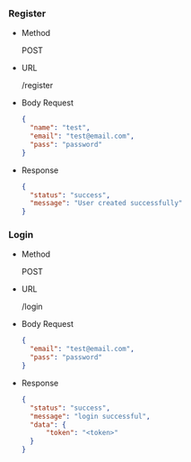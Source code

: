 ### Register
- Method

  POST

- URL

  /register

- Body Request
  ```json
  {
    "name": "test",
    "email": "test@email.com",
    "pass": "password"
  }
  ```
- Response
  ```json
  {
    "status": "success",
    "message": "User created successfully"
  }
  ```

### Login
- Method

  POST

- URL

  /login

- Body Request
  ```json
  {
    "email": "test@email.com",
    "pass": "password"
  }
  ```
- Response
  ```json
  {
    "status": "success",
    "message": "login successful",
    "data": {
        "token": "<token>"
    }
  }
  ```
